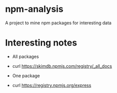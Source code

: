 # npm-analysis
A project to mine npm packages for interesting data

# Interesting notes

- All packages
- curl https://skimdb.npmjs.com/registry/_all_docs

- One package
- curl https://registry.npmjs.org/express
